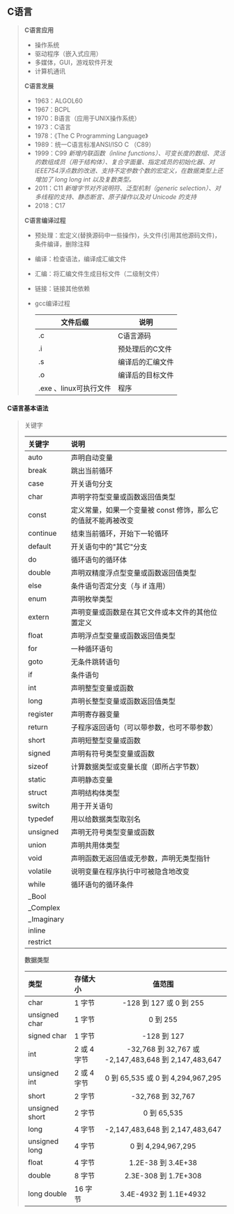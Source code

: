 ## C语言

> **C语言应用**
>
> - 操作系统
> - 驱动程序（嵌入式应用）
> - 多媒体，GUI，游戏软件开发
> - 计算机通讯
>
> **C语言发展**
>
> - 1963：ALGOL60
> - 1967：BCPL
> - 1970：B语言（应用于UNIX操作系统）
> - 1973：C语言
> - 1978：《The C Programming Language》
> - 1989：统一C语言标准ANSI/ISO  C （C89）
> - 1999：C99 *新增内联函数（inline functions）、可变长度的数组、灵活的数组成员（用于结构体）、复合字面量、指定成员的初始化器、对IEEE754浮点数的改进、支持不定参数个数的宏定义，在数据类型上还增加了 long long int 以及复数类型。*
> - 2011：C11 *新增字节对齐说明符、泛型机制（generic selection）、对多线程的支持、静态断言、原子操作以及对 Unicode 的支持*
> - 2018：C17 
>
> **C语言编译过程**
>
> - 预处理：宏定义(替换源码中一些操作)，头文件(引用其他源码文件)，条件编译，删除注释
>
> - 编译：检查语法，编译成汇编文件
>
> - 汇编：将汇编文件生成目标文件（二级制文件）
>
> - 链接：链接其他依赖
>
> - gcc编译过程
>
>   | 文件后缀               | 说明             |
>   | ---------------------- | ---------------- |
>   | .c                     | C语言源码        |
>   | .i                     | 预处理后的C文件  |
>   | .s                     | 编译后的汇编文件 |
>   | .o                     | 编译后的目标文件 |
>   | .exe 、linux可执行文件 | 程序             |

#### **C语言基本语法**

> 关键字
>
> | 关键字     | 说明                                                         |
> | :--------- | :----------------------------------------------------------- |
> | auto       | 声明自动变量                                                 |
> | break      | 跳出当前循环                                                 |
> | case       | 开关语句分支                                                 |
> | char       | 声明字符型变量或函数返回值类型                               |
> | const      | 定义常量，如果一个变量被 const 修饰，那么它的值就不能再被改变 |
> | continue   | 结束当前循环，开始下一轮循环                                 |
> | default    | 开关语句中的"其它"分支                                       |
> | do         | 循环语句的循环体                                             |
> | double     | 声明双精度浮点型变量或函数返回值类型                         |
> | else       | 条件语句否定分支（与 if 连用）                               |
> | enum       | 声明枚举类型                                                 |
> | extern     | 声明变量或函数是在其它文件或本文件的其他位置定义             |
> | float      | 声明浮点型变量或函数返回值类型                               |
> | for        | 一种循环语句                                                 |
> | goto       | 无条件跳转语句                                               |
> | if         | 条件语句                                                     |
> | int        | 声明整型变量或函数                                           |
> | long       | 声明长整型变量或函数返回值类型                               |
> | register   | 声明寄存器变量                                               |
> | return     | 子程序返回语句（可以带参数，也可不带参数）                   |
> | short      | 声明短整型变量或函数                                         |
> | signed     | 声明有符号类型变量或函数                                     |
> | sizeof     | 计算数据类型或变量长度（即所占字节数）                       |
> | static     | 声明静态变量                                                 |
> | struct     | 声明结构体类型                                               |
> | switch     | 用于开关语句                                                 |
> | typedef    | 用以给数据类型取别名                                         |
> | unsigned   | 声明无符号类型变量或函数                                     |
> | union      | 声明共用体类型                                               |
> | void       | 声明函数无返回值或无参数，声明无类型指针                     |
> | volatile   | 说明变量在程序执行中可被隐含地改变                           |
> | while      | 循环语句的循环条件                                           |
> | _Bool      |                                                              |
> | _Complex   |                                                              |
> | _Imaginary |                                                              |
> | inline     |                                                              |
> | restrict   |                                                              |
>
> **数据类型**
>
> | 类型           | 存储大小    |                        值范围                        |
> | :------------- | :---------- | :--------------------------------------------------: |
> | char           | 1 字节      |               -128 到 127 或 0 到 255                |
> | unsigned char  | 1 字节      |                       0 到 255                       |
> | signed char    | 1 字节      |                     -128 到 127                      |
> | int            | 2 或 4 字节 | -32,768 到 32,767 或 -2,147,483,648 到 2,147,483,647 |
> | unsigned int   | 2 或 4 字节 |          0 到 65,535 或 0 到 4,294,967,295           |
> | short          | 2 字节      |                  -32,768 到 32,767                   |
> | unsigned short | 2 字节      |                     0 到 65,535                      |
> | long           | 4 字节      |           -2,147,483,648 到 2,147,483,647            |
> | unsigned long  | 4 字节      |                  0 到 4,294,967,295                  |
> | float          | 4 字节      |                  1.2E-38 到 3.4E+38                  |
> | double         | 8 字节      |                 2.3E-308 到 1.7E+308                 |
> | long double    | 16 字节     |                3.4E-4932 到 1.1E+4932                |
>
> 

